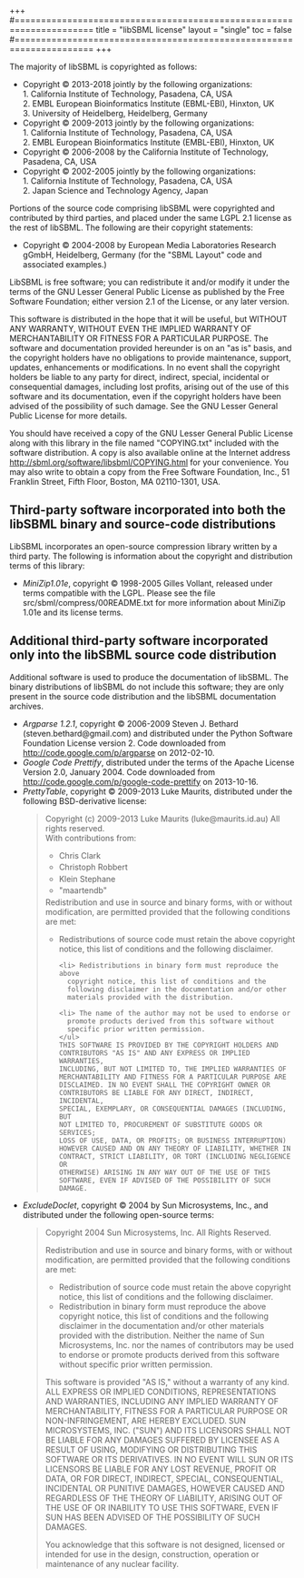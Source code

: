 +++
#=====================================================================
title  = "libSBML license"
layout = "single"
toc    = false
#=====================================================================
+++

The majority of libSBML is copyrighted as follows:

<ul>

<li> Copyright &copy; 2013-2018 jointly by the following organizations:<br>
    1. California Institute of Technology, Pasadena, CA, USA<br>
    2. EMBL European Bioinformatics Institute (EBML-EBI), Hinxton, UK<br>
    3. University of Heidelberg, Heidelberg, Germany<br>

<li> Copyright &copy; 2009-2013 jointly by the following organizations:<br>
    1. California Institute of Technology, Pasadena, CA, USA<br>
    2. EMBL European Bioinformatics Institute (EMBL-EBI), Hinxton, UK<br>

<li> Copyright &copy; 2006-2008 by the California Institute of Technology,
    Pasadena, CA, USA 

<li> Copyright &copy; 2002-2005 jointly by the following organizations: <br>
    1. California Institute of Technology, Pasadena, CA, USA<br>
    2. Japan Science and Technology Agency, Japan
</ul>

<p>
Portions of the source code comprising libSBML were copyrighted and
contributed by third parties, and placed under the same LGPL 2.1
license as the rest of libSBML. The following are their copyright
statements:

<ul>

<li> Copyright &copy; 2004-2008 by European Media Laboratories
Research gGmbH, Heidelberg, Germany (for the "SBML Layout" code
and associated examples.)

</ul>
    
<p>
LibSBML is free software; you can redistribute it and/or modify 
it under the terms of the GNU Lesser General Public License as
published by the Free Software Foundation; either version 2.1 of
the License, or any later version.

<p>
This software is distributed in the hope that it will be useful,
but WITHOUT ANY WARRANTY, WITHOUT EVEN THE IMPLIED WARRANTY OF
MERCHANTABILITY OR FITNESS FOR A PARTICULAR PURPOSE.  The software
and documentation provided hereunder is on an "as is" basis, and
the copyright holders have no obligations to provide maintenance,
support, updates, enhancements or modifications.  In no event
shall the copyright holders be liable to any party for direct,
indirect, special, incidental or consequential damages, including
lost profits, arising out of the use of this software and its
documentation, even if the copyright holders have been advised of
the possibility of such damage.  See the GNU Lesser General Public
License for more details.

<p>
You should have received a copy of the GNU Lesser General Public
License along with this library in the file named "COPYING.txt"
included with the software distribution.  A copy is also
available online at the Internet address
  <a href="http://sbml.org/software/libsbml/COPYING.html">
    http://sbml.org/software/libsbml/COPYING.html</a> for your
convenience.  You may also write to obtain a copy from the Free
Software Foundation, Inc., 51 Franklin Street, Fifth Floor, Boston,
MA 02110-1301, USA.


<h2>Third-party software incorporated into both the libSBML
binary and source-code distributions</h2>

LibSBML incorporates an open-source compression library written by
a third party.  The following is information about the copyright
and distribution terms of this library:

<ul>
  <li> <em>MiniZip1.01e</em>, copyright &copy; 1998-2005
    Gilles Vollant, released under terms compatible with the LGPL.
    Please see the file src/sbml/compress/00README.txt for more
    information about MiniZip 1.01e and its license terms.</li>

</ul>


<h2>Additional third-party software incorporated only into
the libSBML source code distribution</h2>

<p>
Additional software is used to produce the documentation of
libSBML.  The binary distributions of libSBML do not include this
software; they are only present in the source code distribution
and the libSBML documentation archives.

<ul>
  <li> <em>Argparse 1.2.1</em>, copyright &copy; 2006-2009 Steven J. Bethard
  (steven.bethard@gmail.com) and distributed under the Python Software
  Foundation License version 2.  Code downloaded from
  <a href="http://code.google.com/p/argparse">http://code.google.com/p/argparse</a>
  on 2012-02-10.</li>

  <li> <em>Google Code Prettify</em>, distributed under the terms
    of the Apache License Version 2.0, January 2004.  Code
    downloaded from <a href="http://code.google.com/p/google-code-prettify/">
    http://code.google.com/p/google-code-prettify</a> on 2013-10-16.</li>

  <li> <em>PrettyTable</em>, copyright &copy; 2009-2013 Luke Maurits,
  distributed under the following BSD-derivative license:

<blockquote>
    Copyright (c) 2009-2013 Luke Maurits (luke@maurits.id.au)
    All rights reserved.<br>
    With contributions from:<br>
    <ul>
     <li style="margin-top: 0.25em; margin-bottom: 0.25em"> Chris Clark
     <li style="margin-top: 0.25em; margin-bottom: 0.25em"> Christoph Robbert
     <li style="margin-top: 0.25em; margin-bottom: 0.25em"> Klein Stephane
     <li style="margin-top: 0.25em; margin-bottom: 0.25em"> "maartendb"
    </ul>
    Redistribution and use in source and binary forms, with or
    without modification, are permitted provided that the
    following conditions are met:
    <ul>
    <li> Redistributions of source code must retain the above
      copyright notice, this list of conditions and the
      following disclaimer. 

    <li> Redistributions in binary form must reproduce the above
      copyright notice, this list of conditions and the
      following disclaimer in the documentation and/or other
      materials provided with the distribution.

    <li> The name of the author may not be used to endorse or
      promote products derived from this software without
      specific prior written permission.
    </ul>
    THIS SOFTWARE IS PROVIDED BY THE COPYRIGHT HOLDERS AND
    CONTRIBUTORS "AS IS" AND ANY EXPRESS OR IMPLIED WARRANTIES,
    INCLUDING, BUT NOT LIMITED TO, THE IMPLIED WARRANTIES OF
    MERCHANTABILITY AND FITNESS FOR A PARTICULAR PURPOSE ARE
    DISCLAIMED. IN NO EVENT SHALL THE COPYRIGHT OWNER OR
    CONTRIBUTORS BE LIABLE FOR ANY DIRECT, INDIRECT, INCIDENTAL,
    SPECIAL, EXEMPLARY, OR CONSEQUENTIAL DAMAGES (INCLUDING, BUT
    NOT LIMITED TO, PROCUREMENT OF SUBSTITUTE GOODS OR SERVICES;
    LOSS OF USE, DATA, OR PROFITS; OR BUSINESS INTERRUPTION)
    HOWEVER CAUSED AND ON ANY THEORY OF LIABILITY, WHETHER IN
    CONTRACT, STRICT LIABILITY, OR TORT (INCLUDING NEGLIGENCE OR
    OTHERWISE) ARISING IN ANY WAY OUT OF THE USE OF THIS
    SOFTWARE, EVEN IF ADVISED OF THE POSSIBILITY OF SUCH DAMAGE.
</blockquote>

  <li> <em>ExcludeDoclet</em>, copyright &copy; 2004 by Sun
Microsystems, Inc., and distributed under the following
open-source terms:

<blockquote>
   Copyright 2004 Sun Microsystems, Inc. All Rights Reserved.
   <p>
   Redistribution and use in source and binary forms, with or
   without modification, are permitted provided that the
   following conditions are met:
   <ul>
   <li> Redistribution of source code must retain the above
   copyright notice, this list of conditions and the following
   disclaimer.

   <li> Redistribution in binary form must reproduce the above
   copyright notice, this list of conditions and the following
   disclaimer in the documentation and/or other materials provided
   with the distribution. Neither the name of Sun Microsystems,
   Inc. nor the names of contributors may be used to endorse or
   promote products derived from this software without specific
   prior written permission.
   </ul>

   This software is provided "AS IS," without a warranty of any
   kind. ALL EXPRESS OR IMPLIED CONDITIONS, REPRESENTATIONS AND
   WARRANTIES, INCLUDING ANY IMPLIED WARRANTY OF MERCHANTABILITY,
   FITNESS FOR A PARTICULAR PURPOSE OR NON-INFRINGEMENT, ARE
   HEREBY EXCLUDED. SUN MICROSYSTEMS, INC. ("SUN") AND ITS
   LICENSORS SHALL NOT BE LIABLE FOR ANY DAMAGES SUFFERED BY
   LICENSEE AS A RESULT OF USING, MODIFYING OR DISTRIBUTING THIS
   SOFTWARE OR ITS DERIVATIVES. IN NO EVENT WILL SUN OR ITS
   LICENSORS BE LIABLE FOR ANY LOST REVENUE, PROFIT OR DATA, OR
   FOR DIRECT, INDIRECT, SPECIAL, CONSEQUENTIAL, INCIDENTAL OR
   PUNITIVE DAMAGES, HOWEVER CAUSED AND REGARDLESS OF THE THEORY
   OF LIABILITY, ARISING OUT OF THE USE OF OR INABILITY TO USE
   THIS SOFTWARE, EVEN IF SUN HAS BEEN ADVISED OF THE POSSIBILITY
   OF SUCH DAMAGES.<br>
   <p>
   You acknowledge that this software is not designed, licensed
   or intended for use in the design, construction, operation or
   maintenance of any nuclear facility.
</blockquote>

</ul>
